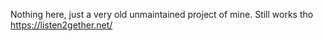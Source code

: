 Nothing here, just a very old unmaintained project of mine. Still works tho https://listen2gether.net/
